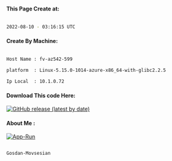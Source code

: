 
   
#### This Page Create at:

```bash

2022-08-10 - 03:16:15 UTC

```

#### Create By Machine:

```bash

Host Name : fv-az542-599

platform  : Linux-5.15.0-1014-azure-x86_64-with-glibc2.2.5

Ip Local  : 10.1.0.72

```
#### Download This code Here:

[![GitHub release (latest by date)](https://img.shields.io/github/v/release/Gosdan-Movsesian/Gosdan?style=for-the-badge&label=Download)](https://github.com/Gosdan-Movsesian/Gosdan/releases) 

</p> 

#### About Me :

[![App-Run](https://github.com/Gosdan-Movsesian/Gosdan/actions/workflows/App-Run.yml/badge.svg)](https://github.com/Gosdan-Movsesian/Gosdan/actions/workflows/App-Run.yml)

```bash

Gosdan-Movsesian

```

